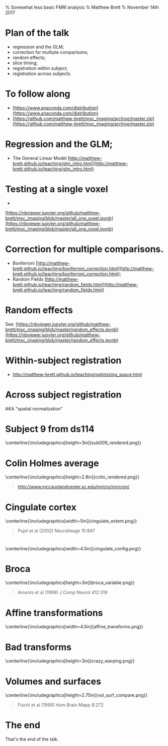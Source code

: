 % Somewhat less basic FMRI analysis
% Matthew Brett
% November 14th 2017

# Plan of the talk

* regression and the GLM;
* correction for multiple comparisons;
* random effects;
* slice timing;
* registration within subject;
* registration across subjects.

# To follow along

* [https://www.anaconda.com/distribution](https://www.anaconda.com/distribution)
* [https://github.com/matthew-brett/msc_imaging/archive/master.zip](https://github.com/matthew-brett/msc_imaging/archive/master.zip)

# Regression and the GLM;

* The General Linear Model [http://matthew-brett.github.io/teaching/glm_intro.html](http://matthew-brett.github.io/teaching/glm_intro.html)

# Testing at a single voxel

* 
[https://nbviewer.jupyter.org/github/matthew-brett/msc_imaging/blob/master/all_one_voxel.ipynb](https://nbviewer.jupyter.org/github/matthew-brett/msc_imaging/blob/master/all_one_voxel.ipynb)

# Correction for multiple comparisons.

* Bonferroni [http://matthew-brett.github.io/teaching/bonferroni_correction.html](http://matthew-brett.github.io/teaching/bonferroni_correction.html);
* Random Fields [http://matthew-brett.github.io/teaching/random_fields.html](http://matthew-brett.github.io/teaching/random_fields.html)

# Random effects

See:
[https://nbviewer.jupyter.org/github/matthew-brett/msc_imaging/blob/master/random_effects.ipynb](https://nbviewer.jupyter.org/github/matthew-brett/msc_imaging/blob/master/random_effects.ipynb)

# Within-subject registration

* http://matthew-brett.github.io/teaching/optimizing_space.html

# Across subject registration

AKA "spatial normalization"

# Subject 9 from ds114

\centerline{\includegraphics[height=3in]{sub009_rendered.png}}

# Colin Holmes average

\centerline{\includegraphics[height=2.8in]{colin_rendered.png}}

> http://www.mccauslandcenter.sc.edu/mricro/mricron/

# Cingulate cortex

\centerline{\includegraphics[width=5in]{cingulate_extent.png}}

> Pujol et al (2002) NeuroImage 15:847

#

\centerline{\includegraphics[width=4.5in]{cingulate_config.png}}

# Broca

\centerline{\includegraphics[height=3in]{broca_variable.png}}

> Amunts et al (1999) J Comp Neurol 412:319

# Affine transformations

\centerline{\includegraphics[width=4.5in]{affine_transforms.png}}

# Bad transforms

\centerline{\includegraphics[height=3in]{crazy_warping.png}}

# Volumes and surfaces

\centerline{\includegraphics[height=2.75in]{vol_surf_compare.png}}

> Fischl et al (1999) Hum Brain Mapp 8:272

# The end

That's the end of the talk.
